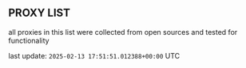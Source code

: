 ## PROXY LIST

all proxies in this list were collected from open sources and tested for functionality

last update: `2025-02-13 17:51:51.012388+00:00` UTC